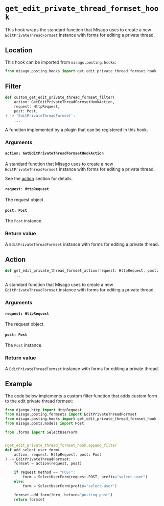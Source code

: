 # `get_edit_private_thread_formset_hook`

This hook wraps the standard function that Misago uses to create a new `EditPrivateThreadFormset` instance with forms for editing a private thread.


## Location

This hook can be imported from `misago.posting.hooks`:

```python
from misago.posting.hooks import get_edit_private_thread_formset_hook
```


## Filter

```python
def custom_get_edit_private_thread_formset_filter(
    action: GetEditPrivateThreadFormsetHookAction,
    request: HttpRequest,
    post: Post,
) -> 'EditPrivateThreadFormset':
    ...
```

A function implemented by a plugin that can be registered in this hook.


### Arguments

#### `action: GetEditPrivateThreadFormsetHookAction`

A standard function that Misago uses to create a new `EditPrivateThreadFormset` instance with forms for editing a private thread.

See the [action](#action) section for details.


#### `request: HttpRequest`

The request object.


#### `post: Post`

The `Post` instance.


### Return value

A `EditPrivateThreadFormset` instance with forms for editing a private thread.


## Action

```python
def get_edit_private_thread_formset_action(request: HttpRequest, post: Post) -> 'EditPrivateThreadFormset':
    ...
```

A standard function that Misago uses to create a new `EditPrivateThreadFormset` instance with forms for editing a private thread.


### Arguments

#### `request: HttpRequest`

The request object.


#### `post: Post`

The `Post` instance.


### Return value

A `EditPrivateThreadFormset` instance with forms for editing a private thread.


## Example

The code below implements a custom filter function that adds custom form to the edit private thread formset:

```python
from django.http import HttpRequest
from misago.posting.formsets import EditPrivateThreadFormset
from misago.posting.hooks import get_edit_private_thread_formset_hook
from misago.posts.models import Post

from .forms import SelectUserForm


@get_edit_private_thread_formset_hook.append_filter
def add_select_user_form(
    action, request: HttpRequest, post: Post
) -> EditPrivateThreadFormset:
    formset = action(request, post)

    if request.method == "POST":
        form = SelectUserForm(request.POST, prefix="select-user")
    else:
        form = SelectUserForm(prefix="select-user")

    formset.add_form(form, before="posting-post")
    return formset
```